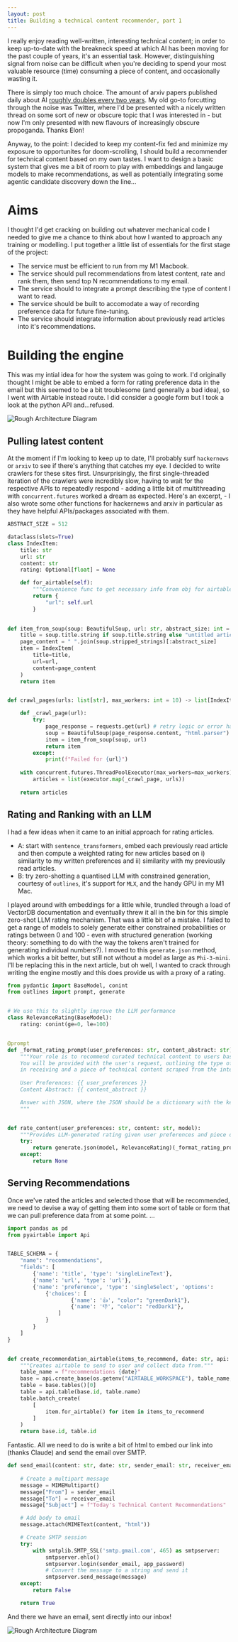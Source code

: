 ```yaml
---
layout: post
title: Building a technical content recommender, part 1
---
```


I really enjoy reading well-written, interesting technical content; in order to keep up-to-date with the breakneck speed at which AI has been moving for the past couple of years, it's an essential task. However, distinguishing signal from noise can be difficult when you're deciding to spend your most valuable resource (time) consuming a piece of content, and occasionally wasting it.

There is simply too much choice. The amount of arxiv papers published daily about AI [roughly doubles every two years](https://x.com/MarioKrenn6240/status/1577102743927652354). My old go-to forcutting through the noise was Twitter, where I'd be presented with a nicely written thread on some sort of new or obscure topic that I was interested in - but now I'm only presented with new flavours of increasingly obscure propoganda. Thanks Elon!

Anyway, to the point: I decided to keep my content-fix fed and minimize my exposure to opportunites for doom-scrolling, I should build a recommender for technical content based on my own tastes. I want to design a basic system that gives me a bit of room to play with embeddings and langauge models to make recommendations, as well as potentially integrating some agentic candidate discovery down the line...

# Aims

I thought I'd get cracking on building out whatever mechanical code I needed to give me a chance to think about how I wanted to approach any training or modelling. I put together a little list of essentials for the first stage of the project:

- The service must be efficient to run from my M1 Macbook.
- The service should pull recommendations from latest content, rate and rank them, then send top N recommendations to my email.
- The service should to integrate a prompt describing the type of content I want to read.
- The service should be built to accomodate a way of recording preference data for future fine-tuning.
- The service should integrate information about previously read articles into it's recommendations.

# Building the engine

This was my intial idea for how the system was going to work. I'd originally thought I might be able to embed a form for rating preference data in the email but this seemed to be a bit troublesome (and generally a bad idea), so I went with Airtable instead route. I did consider a google form but I took a look at the python API and...refused.

![Rough Architecture Diagram](/assets/images/recommender-service.png)

## Pulling latest content

At the moment if I'm looking to keep up to date, I'll probably surf `hackernews` or `arxiv` to see if there's anything that catches my eye. I decided to write crawlers for these sites first. Unsurprisingly, the first single-threaded iteration of the crawlers were incredibly slow, having to wait for the respective APIs to repeatedly respond - adding a little bit of multithreading with `concurrent.futures` worked a dream as expected. Here's an excerpt, - I also wrote some other functions for hackernews and arxiv in particular as they have helpful APIs/packages associated with them.

```python
ABSTRACT_SIZE = 512

dataclass(slots=True)
class IndexItem:
    title: str
    url: str
    content: str
    rating: Optional[float] = None

    def for_airtable(self):
        """Convenience func to get necessary info from obj for airtable push."""
        return {
            "url": self.url
        }
    

def item_from_soup(soup: BeautifulSoup, url: str, abstract_size: int = ABSTRACT_SIZE) -> IndexItem:
    title = soup.title.string if soup.title.string else "untitled article"
    page_content = " ".join(soup.stripped_strings)[:abstract_size]
    item = IndexItem(
        title=title,
        url=url,
        content=page_content
    )
    return item


def crawl_pages(urls: list[str], max_workers: int = 10) -> list[IndexItem]:

    def _crawl_page(url):
        try:
            page_response = requests.get(url) # retry logic or error handling pls
            soup = BeautifulSoup(page_response.content, "html.parser")
            item = item_from_soup(soup, url)
            return item
        except:
            print(f"Failed for {url}")
    
    with concurrent.futures.ThreadPoolExecutor(max_workers=max_workers) as executor:
        articles = list(executor.map(_crawl_page, urls))
        
    return articles
```

## Rating and Ranking with an LLM

I had a few ideas when it came to an initial approach for rating articles.

- A: start with `sentence_transformers`, embed each previously read article and then compute a weighted rating for new articles based on i) similarity to my written preferences and ii) similarity with my previously read articles.
- B: try zero-shotting a quantised LLM with constrained generation, courtesy of `outlines`, it's support for `MLX`, and the handy GPU in my M1 Mac.

I played around with embeddings for a little while, trundled through a load of VectorDB documentation and eventually threw it all in the bin for this simple zero-shot LLM rating mechanism. That was a little bit of a mistake. I failed to get a range of models to solely generate either constrained probabilities or ratings between 0 and 100 - even with structured generation (working theory: something to do with the way the tokens aren't trained for generating individual numbers?). I moved to this `generate.json` method, which works a bit better, but still not without a model as large as `Phi-3-mini`. I'll be replacing this in the next article, but oh well, I wanted to crack through writing the engine mostly and this does provide us with a proxy of a rating.


```python
from pydantic import BaseModel, conint
from outlines import prompt, generate


# We use this to slightly improve the LLM performance
class RelevanceRating(BaseModel):
    rating: conint(ge=0, le=100)


@prompt
def _format_rating_prompt(user_preferences: str, content_abstract: str):
    """Your role is to recommend curated technical content to users based on their explicit preferences.
    You will be provided with the user's request, outlining the type of technical content they are interested
    in receiving and a piece of technical content scraped from the internet. Leave a relevance rating for the piece of content, based on how likely the user is to want to read it. Though the rating should reflect overlap between their topics of interest, don't be afraid to recommend great pieces slightly outside of these preferences if the style of the piece overlaps. The rating value should be between 0 and 100.
    
    User Preferences: {{ user_preferences }}
    Content Abstract: {{ content_abstract }}

    Answer with JSON, where the JSON should be a dictionary with the key "rating" between 0 and 100.
    """


def rate_content(user_preferences: str, content: str, model):
    """Provides LLM-generated rating given user preferences and piece of content."""
    try:
        return generate.json(model, RelevanceRating)(_format_rating_prompt(user_preferences, content))
    except:
        return None
```

## Serving Recommendations

Once we've rated the articles and selected those that will be recommended, we need to devise a way of getting them into some sort of table or form that we can pull preference data from at some point. ...

```python
import pandas as pd
from pyairtable import Api


TABLE_SCHEMA = {
    "name": "recommendations",
    "fields": [
        {'name': 'title', 'type': 'singleLineText'},
        {'name': 'url', 'type': 'url'},
        {'name': 'preference', 'type': 'singleSelect', 'options': 
            {'choices': [
                    {'name': '👍', "color": "greenDark1"},
                    {'name': '👎', "color": "redDark1"},
                ]
            }
        }
    ]
}


def create_recommendation_airtable(items_to_recommend, date: str, api: Api) -> str:
    """Creates airtable to send to user and collect data from."""
    table_name = f"recommendations {date}"
    base = api.create_base(os.getenv("AIRTABLE_WORKSPACE"), table_name, [TABLE_SCHEMA])
    table = base.tables()[0]
    table = api.table(base.id, table.name)
    table.batch_create(
        [
            item.for_airtable() for item in items_to_recommend
        ]
    )
    return base.id, table.id
```

Fantastic. All we need to do is write a bit of html to embed our link into (thanks Claude) and send the email over SMTP.

```python
def send_email(content: str, date: str, sender_email: str, receiver_email: str, app_password: str):
    
    # Create a multipart message
    message = MIMEMultipart()
    message["From"] = sender_email
    message["To"] = receiver_email
    message["Subject"] = f"Today's Technical Content Recommendations"

    # Add body to email
    message.attach(MIMEText(content, "html"))

    # Create SMTP session
    try:
        with smtplib.SMTP_SSL('smtp.gmail.com', 465) as smtpserver:
            smtpserver.ehlo()
            smtpserver.login(sender_email, app_password)
            # Convert the message to a string and send it
            smtpserver.send_message(message)
    except: 
        return False

    return True
```

And there we have an email, sent directly into our inbox!

![Rough Architecture Diagram](/assets/images/recommender-email.png)